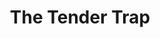 ---
title: The Tender Trap
year: 1971
opening_date: 1971-05-21
closing_date: 1971-06-05
layout: productions
image:
image_caption:
image_credit:
playbill:
category:
details:
  Theatre: Theatre Jacksonville
  Venue: Little Theatre
cast:
  Charlie Reader: Allen Hall
  Poppy Matson: Norma Doherty
  Joe McCall: Nelson Mashour
  Jessica Collins: Katie Raven
  Sylvia Crewes: Susie Hall
  Julie Gillis: Colleen Heekin
  Earl Lindquist: Doug Thomas
  Ricardo Schwartz: Fernando Velandia
crew:
  Director: Robert Knowles
  Technical Director: Ham Waddell
  Stage Manager: Terry McIntire
  Lighting: 
    - Ken Moody
    - Lloyd Jeffords
  Sound: 
    - Karen Wakefield
    - Lloyd Jeffords
  Costumes: Gert Berman
  Properties: 
    - Katie Raven
    - Vivienne Winemiller
    - Karen Wakefield
    - Paula Goldman
  Set Construction:
    - Lloyd Jeffords
    - Tim Tyndall
    - Lynn Morton
    - Bill Seimer
  Make-up: Marshall Grauer
  Publicity: Diane Somerville
  Box Office: 
    - Ann Dubow
    - Gert Berman
external_links:
---